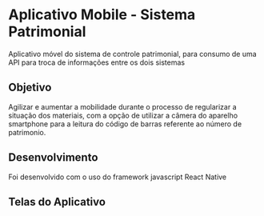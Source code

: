 # Aplicativo Mobile - Sistema Patrimonial

Aplicativo móvel do sistema de controle patrimonial, para consumo de uma API para troca de informações entre os dois sistemas

## Objetivo

Agilizar e aumentar a mobilidade durante o processo de regularizar a situação dos materiais, com a opção de utilizar a câmera do aparelho smartphone para a leitura do código de barras referente ao número de patrimonio.

## Desenvolvimento

Foi desenvolvido com o uso do framework javascript React Native

## Telas do Aplicativo
#### 
![]()
